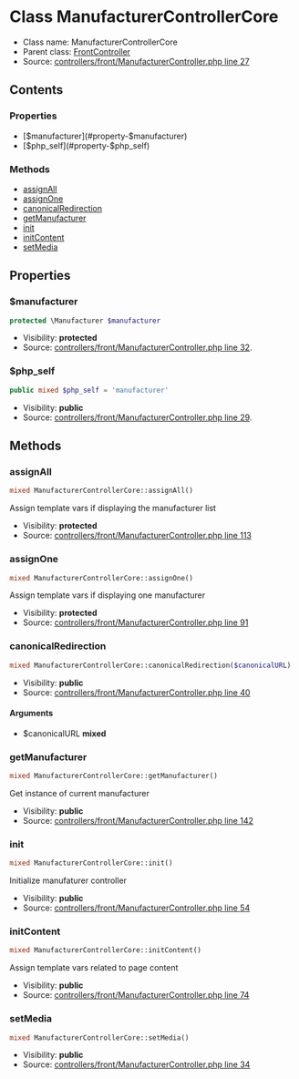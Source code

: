 Class ManufacturerControllerCore
=====================





* Class name: ManufacturerControllerCore
* Parent class: [FrontController](class.FrontControllerCore.md)
* Source: [controllers/front/ManufacturerController.php line 27](https://github.com/PrestaShop/PrestaShop/blob/1.6.1.1/controllers/front/ManufacturerController.php#L27)


Contents
--------


### Properties

* [$manufacturer](#property-$manufacturer)
* [$php_self](#property-$php_self)

### Methods

* [assignAll](#method-assignAll)
* [assignOne](#method-assignOne)
* [canonicalRedirection](#method-canonicalRedirection)
* [getManufacturer](#method-getManufacturer)
* [init](#method-init)
* [initContent](#method-initContent)
* [setMedia](#method-setMedia)




Properties
----------


### <a name="property-$manufacturer"></a>$manufacturer

```php
protected \Manufacturer $manufacturer
```





* Visibility: **protected**
* Source: [controllers/front/ManufacturerController.php line 32](https://github.com/PrestaShop/PrestaShop/blob/1.6.1.1/controllers/front/ManufacturerController.php#L32).


### <a name="property-$php_self"></a>$php_self

```php
public mixed $php_self = 'manufacturer'
```





* Visibility: **public**
* Source: [controllers/front/ManufacturerController.php line 29](https://github.com/PrestaShop/PrestaShop/blob/1.6.1.1/controllers/front/ManufacturerController.php#L29).


Methods
-------


### <a name="method-assignAll"></a>assignAll

```php
mixed ManufacturerControllerCore::assignAll()
```

Assign template vars if displaying the manufacturer list



* Visibility: **protected**
* Source: [controllers/front/ManufacturerController.php line 113](https://github.com/PrestaShop/PrestaShop/blob/1.6.1.1/controllers/front/ManufacturerController.php#L113)




### <a name="method-assignOne"></a>assignOne

```php
mixed ManufacturerControllerCore::assignOne()
```

Assign template vars if displaying one manufacturer



* Visibility: **protected**
* Source: [controllers/front/ManufacturerController.php line 91](https://github.com/PrestaShop/PrestaShop/blob/1.6.1.1/controllers/front/ManufacturerController.php#L91)




### <a name="method-canonicalRedirection"></a>canonicalRedirection

```php
mixed ManufacturerControllerCore::canonicalRedirection($canonicalURL)
```





* Visibility: **public**
* Source: [controllers/front/ManufacturerController.php line 40](https://github.com/PrestaShop/PrestaShop/blob/1.6.1.1/controllers/front/ManufacturerController.php#L40)


#### Arguments
* $canonicalURL **mixed**



### <a name="method-getManufacturer"></a>getManufacturer

```php
mixed ManufacturerControllerCore::getManufacturer()
```

Get instance of current manufacturer



* Visibility: **public**
* Source: [controllers/front/ManufacturerController.php line 142](https://github.com/PrestaShop/PrestaShop/blob/1.6.1.1/controllers/front/ManufacturerController.php#L142)




### <a name="method-init"></a>init

```php
mixed ManufacturerControllerCore::init()
```

Initialize manufaturer controller



* Visibility: **public**
* Source: [controllers/front/ManufacturerController.php line 54](https://github.com/PrestaShop/PrestaShop/blob/1.6.1.1/controllers/front/ManufacturerController.php#L54)




### <a name="method-initContent"></a>initContent

```php
mixed ManufacturerControllerCore::initContent()
```

Assign template vars related to page content



* Visibility: **public**
* Source: [controllers/front/ManufacturerController.php line 74](https://github.com/PrestaShop/PrestaShop/blob/1.6.1.1/controllers/front/ManufacturerController.php#L74)




### <a name="method-setMedia"></a>setMedia

```php
mixed ManufacturerControllerCore::setMedia()
```





* Visibility: **public**
* Source: [controllers/front/ManufacturerController.php line 34](https://github.com/PrestaShop/PrestaShop/blob/1.6.1.1/controllers/front/ManufacturerController.php#L34)



